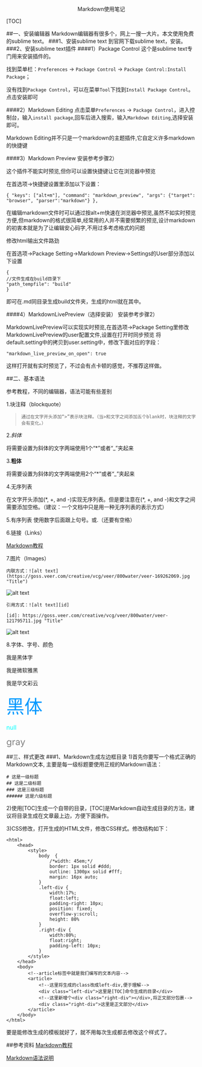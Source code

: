 
<center>Markdown使用笔记</center>

[TOC]

##一、安装编辑器
Markdown编辑器有很多个，网上一搜一大片。本文使用免费的sublime text。
###1、安装sublime text
到官网下载sublime text，安装。
###2、安装sublime text插件
####1）Package Control
这个是sublime text专门用来安装插件的。

找到菜单栏：```Preferences``` → ```Package Control``` → ```Package Control:Install Package```；

没有找到```Package Control```，可以在菜单```Tool```下找到```Install Package Control```。点击安装即可

####2）Markdown Editing
点击菜单```Preferences``` → ```Package Control```，进入控制台，输入```install package```,回车后进入搜索，输入```Markdown Editing```,选择安装即可。

Markdown Editing并不只是一个markdown的主题插件,它自定义许多markdown的快捷键

####3）Markdown Preview
安装参考步骤2）

这个插件不能实时预览,但你可以设置快捷键让它在浏览器中预览

在首选项->快捷键设置里添加以下设置：

```
{ "keys": ["alt+m"], "command": "markdown_preview", "args": {"target": "browser", "parser":"markdown"} },
```

在编辑markdown文件时可以通过按alt+m快速在浏览器中预览,虽然不如实时预览方便,但markdown的格式很简单,经常用的人并不需要频繁的预览,设计markdown的初衷本就是为了让编辑安心码字,不用过多考虑格式的问题

修改html输出文件路劲

在首选项->Package Setting->Markdown Preview->Settings的User部分添加以下设置

```
{
//文件生成在build目录下
"path_tempfile": "build"
}

```

即可在.md同目录生成build文件夹，生成的html就在其中。
 
####4）MarkdownLivePreview（选择安装）
安装参考步骤2）

MarkdownLivePreview可以实现实时预览,在首选项->Package Setting里修改MarkdownLivePreview的user配置文件,设置在打开时同步预览
将default.setting中的拷贝到user.setting中，修改下面对应的字段：

```
"markdown_live_preview_on_open": true

```

这样打开就有实时预览了，不过会有点卡顿的感觉，不推荐这样做。

##二、基本语法

参考教程，不同的编辑器，语法可能有些差别


1.块注释（blockquote）

>     通过在文字开头添加“>”表示块注释。（当>和文字之间添加五个blank时，块注释的文字会有变化。）

2.*斜体*

将需要设置为斜体的文字两端使用1个“*”或者“_”夹起来

3.**粗体**

将需要设置为斜体的文字两端使用2个“*”或者“_”夹起来

4.无序列表

在文字开头添加(\*, +, and -)实现无序列表。但是要注意在(\*, +, and -)和文字之间需要添加空格。（建议：一个文档中只是用一种无序列表的表示方式）

5.有序列表
使用数字后面跟上句号。或.（还要有空格）

6.链接（Links）

[Markdown教程](http://www.markdown.cn)

7.图片（Images）
```
内联方式：![alt text](https://goss.veer.com/creative/vcg/veer/800water/veer-169262069.jpg "Title")
```

![alt text](https://goss.veer.com/creative/vcg/veer/800water/veer-169262069.jpg "Title")

```
引用方式：![alt text][id] 

[id]: https://goss.veer.com/creative/vcg/veer/800water/veer-121795711.jpg "Title"
```
![alt text][id] 


[id]: https://goss.veer.com/creative/vcg/veer/800water/veer-121795711.jpg "Title"

8.字体、字号、颜色

<font face="黑体">我是黑体字</font>

<font face="微软雅黑">我是微软雅黑</font>

<font face="STCAIYUN">我是华文彩云</font>

<font color=#0099ff size=12 face="黑体">黑体</font>

<font color=#00ffff size=3>null</font>

<font color=gray size=5>gray</font>

##三、样式更改
###1、Markdown生成左边框目录
1)首先你要写一个格式正确的Markdown文本, 主要是每一级标题要使用正规的Markdown语法：

```
# 这是一级标题
## 这是二级标题
### 这是三级标题
###### 这是六级标题
```

2)使用[TOC]生成一个自带的目录，[TOC]是Markdown自动生成目录的方法，建议将目录生成在文章最上边，方便下面操作。

3)CSS修改，打开生成的HTML文件，修改CSS样式。修改结构如下：

```
<html>
    <head>
        <style>
            body  {
                /*width: 45em;*/
                border: 1px solid #ddd;
                outline: 1300px solid #fff;
                margin: 16px auto;
            }
            .left-div {
                width:17%;
                float:left;
                padding-right: 10px;
                position: fixed;
                overflow-y:scroll;
                height: 80%
            }
            .right-div {
                width:80%;
                float:right;
                padding-left: 10px;
            }
        </style>
    </head>
    <body>
        <!--article标签中就是我们编写的文本内容-->
        <article>
            <!--这里将生成的class改成left-div,便于理解-->
            <div class="left-div">这里是[TOC]命令生成的目录</div>
            <!--这里新增个<div class="right-div"></div>,将正文部分包裹-->
            <div class="right-div">这里是正文部分</div>
        </article>
    </body>
</html>
```

要是能修改生成的模板就好了，就不用每次生成都去修改这个样式了。

##参考资料
[Markdown教程](http://www.markdown.cn)

[Markdown语法说明](http://wowubuntu.com/markdown/)



